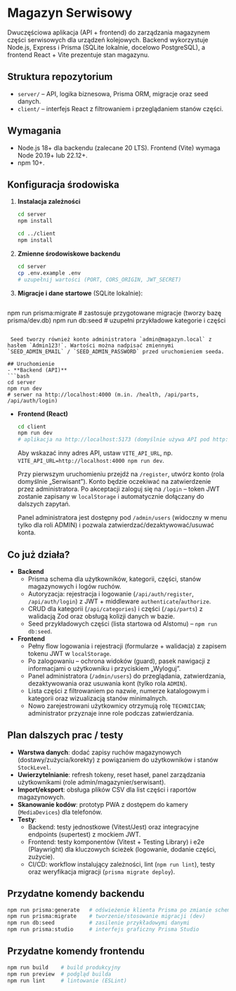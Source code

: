 # Magazyn Serwisowy

Dwuczęściowa aplikacja (API + frontend) do zarządzania magazynem części serwisowych dla urządzeń kolejowych. Backend wykorzystuje Node.js, Express i Prisma (SQLite lokalnie, docelowo PostgreSQL), a frontend React + Vite prezentuje stan magazynu.

## Struktura repozytorium
- `server/` – API, logika biznesowa, Prisma ORM, migracje oraz seed danych.
- `client/` – interfejs React z filtrowaniem i przeglądaniem stanów części.

## Wymagania
- Node.js 18+ dla backendu (zalecane 20 LTS). Frontend (Vite) wymaga Node 20.19+ lub 22.12+.
- npm 10+.

## Konfiguracja środowiska
1. **Instalacja zależności**
   ```bash
   cd server
   npm install

   cd ../client
   npm install
   ```
2. **Zmienne środowiskowe backendu**
   ```bash
   cd server
   cp .env.example .env
   # uzupełnij wartości (PORT, CORS_ORIGIN, JWT_SECRET)
   ```
3. **Migracje i dane startowe** (SQLite lokalnie):
   ```bash
 npm run prisma:migrate   # zastosuje przygotowane migracje (tworzy bazę prisma/dev.db)
  npm run db:seed          # uzupełni przykładowe kategorie i części
  ```

   Seed tworzy również konto administratora `admin@magazyn.local` z hasłem `Admin123!`. Wartości można nadpisać zmiennymi `SEED_ADMIN_EMAIL` / `SEED_ADMIN_PASSWORD` przed uruchomieniem seeda.

## Uruchomienie
- **Backend (API)**
  ```bash
  cd server
  npm run dev
  # serwer na http://localhost:4000 (m.in. /health, /api/parts, /api/auth/login)
  ```
- **Frontend (React)**
  ```bash
  cd client
  npm run dev
  # aplikacja na http://localhost:5173 (domyślnie używa API pod http://localhost:4000)
  ```
  Aby wskazać inny adres API, ustaw `VITE_API_URL`, np. `VITE_API_URL=http://localhost:4000 npm run dev`.

  Przy pierwszym uruchomieniu przejdź na `/register`, utwórz konto (rola domyślnie „Serwisant”). Konto będzie oczekiwać na zatwierdzenie przez administratora. Po akceptacji zaloguj się na `/login` – token JWT zostanie zapisany w `localStorage` i automatycznie dołączany do dalszych zapytań.

  Panel administratora jest dostępny pod `/admin/users` (widoczny w menu tylko dla roli ADMIN) i pozwala zatwierdzać/dezaktywować/usuwać konta.

## Co już działa?
- **Backend**
  - Prisma schema dla użytkowników, kategorii, części, stanów magazynowych i logów ruchów.
  - Autoryzacja: rejestracja i logowanie (`/api/auth/register`, `/api/auth/login`) z JWT + middleware `authenticate`/`authorize`.
  - CRUD dla kategorii (`/api/categories`) i części (`/api/parts`) z walidacją Zod oraz obsługą kolizji danych w bazie.
  - Seed przykładowych części (lista startowa od Alstomu) – `npm run db:seed`.
- **Frontend**
  - Pełny flow logowania i rejestracji (formularze + walidacja) z zapisem tokenu JWT w `localStorage`.
  - Po zalogowaniu – ochrona widoków (guard), pasek nawigacji z informacjami o użytkowniku i przyciskiem „Wyloguj”.
  - Panel administratora (`/admin/users`) do przeglądania, zatwierdzania, dezaktywowania oraz usuwania kont (tylko rola `ADMIN`).
  - Lista części z filtrowaniem po nazwie, numerze katalogowym i kategorii oraz wizualizacją stanów minimalnych.
  - Nowo zarejestrowani użytkownicy otrzymują rolę `TECHNICIAN`; administrator przyznaje inne role podczas zatwierdzania.

## Plan dalszych prac / testy
- **Warstwa danych**: dodać zapisy ruchów magazynowych (dostawy/zużycia/korekty) z powiązaniem do użytkowników i stanów `StockLevel`.
- **Uwierzytelnianie**: refresh tokeny, reset haseł, panel zarządzania użytkownikami (role admin/magazynier/serwisant).
- **Import/eksport**: obsługa plików CSV dla list części i raportów magazynowych.
- **Skanowanie kodów**: prototyp PWA z dostępem do kamery (`MediaDevices`) dla telefonów.
- **Testy**:
  - Backend: testy jednostkowe (Vitest/Jest) oraz integracyjne endpoints (supertest) z mockiem JWT.
  - Frontend: testy komponentów (Vitest + Testing Library) i e2e (Playwright) dla kluczowych ścieżek (logowanie, dodanie części, zużycie).
  - CI/CD: workflow instalujący zależności, lint (`npm run lint`), testy oraz weryfikacja migracji (`prisma migrate deploy`).

## Przydatne komendy backendu
```bash
npm run prisma:generate   # odświeżenie klienta Prisma po zmianie schema
npm run prisma:migrate    # tworzenie/stosowanie migracji (dev)
npm run db:seed           # zasilenie przykładowymi danymi
npm run prisma:studio     # interfejs graficzny Prisma Studio
```

## Przydatne komendy frontendu
```bash
npm run build    # build produkcyjny
npm run preview  # podgląd builda
npm run lint     # lintowanie (ESLint)
```
